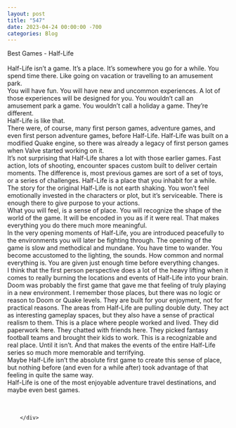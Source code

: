 ```yaml
---
layout: post
title: "547"
date: 2023-04-24 00:00:00 -700
categories: Blog
---
```


<div class="blog-content">
				<div class="paragraph"><span><span>Best Games - Half-Life</span></span><br><span></span><br><span><span>Half-Life isn&rsquo;t a game. It&rsquo;s a place. It&rsquo;s somewhere you go for a while. You spend time there. Like going on vacation or travelling to an amusement park.</span></span><br><span></span><span><span>You will have fun. You will have new and uncommon experiences. A lot of those experiences will be designed for you. You wouldn&rsquo;t call an amusement park a game. You wouldn&rsquo;t call a holiday a game. They&rsquo;re different.</span></span><br><span></span><span><span>Half-Life is like that.</span></span><br><span></span><span><span>There were, of course, many first person games, adventure games, and even first person adventure games, before Half-Life. Half-Life was built on a modified Quake engine, so there was already a legacy of first person games when Valve started working on it.</span></span><br><span></span><span><span>It&rsquo;s not surprising that Half-Life shares a lot with those earlier games. Fast action, lots of shooting, encounter spaces custom built to deliver certain moments. The difference is, most previous games are sort of a set of toys, or a series of challenges. Half-Life is a place that you inhabit for a while.</span></span><br><span></span><span><span>The story for the original Half-Life is not earth shaking. You won&rsquo;t feel emotionally invested in the characters or plot, but it&rsquo;s serviceable. There is enough there to give purpose to your actions.</span></span><br><span></span><span><span>What you will feel, is a sense of place. You will recognize the shape of the world of the game. It will be encoded in you as if it were real. That makes everything you do there much more meaningful.</span></span><br><span></span><span><span>In the very opening moments of Half-Life, you are introduced peacefully to the environments you will later be fighting through. The opening of the game is slow and methodical and mundane. You have time to wander. You become accustomed to the lighting, the sounds. How common and normal everything is. You are given just enough time before everything changes.</span></span><br><span></span><span><span>I think that the first person perspective does a lot of the heavy lifting when it comes to really burning the locations and events of Half-Life into your brain. Doom was probably the first game that gave me that feeling of truly playing in a new environment. I remember those places, but there was no logic or reason to Doom or Quake levels. They are built for your enjoyment, not for practical reasons. The areas from Half-Life are pulling double duty. They act as interesting gameplay spaces, but they also have a sense of practical realism to them. This is a place where people worked and lived. They did paperwork here. They chatted with friends here. They picked fantasy football teams and brought their kids to work. This is a recognizable and real place. Until it isn&rsquo;t. And that makes the events of the entire Half-Life series so much more memorable and terrifying.</span></span><br><span></span><span><span>Maybe Half-Life isn&rsquo;t the absolute first game to create this sense of place, but nothing before (and even for a while after) took advantage of that feeling in quite the same way.</span></span><br><span></span><span><span>Half-Life is one of the most enjoyable adventure travel destinations, and maybe even best games.</span></span><br><span></span><br>&#8203;</div>

		</div>
        